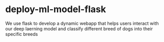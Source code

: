 # deploy-ml-model-flask

We use flask to develop a dynamic webapp that helps users interact with our deep laerning model and classify different breed of dogs into their specific breeds
